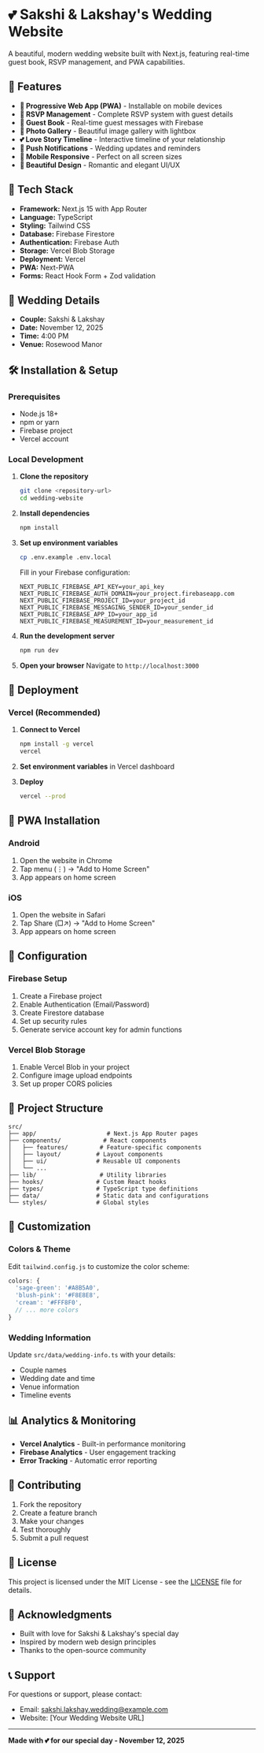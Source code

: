 # 💕 Sakshi & Lakshay's Wedding Website

A beautiful, modern wedding website built with Next.js, featuring real-time guest book, RSVP management, and PWA capabilities.

## 🌟 Features

- **📱 Progressive Web App (PWA)** - Installable on mobile devices
- **💌 RSVP Management** - Complete RSVP system with guest details
- **📖 Guest Book** - Real-time guest messages with Firebase
- **📸 Photo Gallery** - Beautiful image gallery with lightbox
- **💕 Love Story Timeline** - Interactive timeline of your relationship
- **🔔 Push Notifications** - Wedding updates and reminders
- **📱 Mobile Responsive** - Perfect on all screen sizes
- **🎨 Beautiful Design** - Romantic and elegant UI/UX

## 🚀 Tech Stack

- **Framework:** Next.js 15 with App Router
- **Language:** TypeScript
- **Styling:** Tailwind CSS
- **Database:** Firebase Firestore
- **Authentication:** Firebase Auth
- **Storage:** Vercel Blob Storage
- **Deployment:** Vercel
- **PWA:** Next-PWA
- **Forms:** React Hook Form + Zod validation

## 📅 Wedding Details

- **Couple:** Sakshi & Lakshay
- **Date:** November 12, 2025
- **Time:** 4:00 PM
- **Venue:** Rosewood Manor

## 🛠️ Installation & Setup

### Prerequisites
- Node.js 18+ 
- npm or yarn
- Firebase project
- Vercel account

### Local Development

1. **Clone the repository**
   ```bash
   git clone <repository-url>
   cd wedding-website
   ```

2. **Install dependencies**
   ```bash
   npm install
   ```

3. **Set up environment variables**
   ```bash
   cp .env.example .env.local
   ```
   
   Fill in your Firebase configuration:
   ```env
   NEXT_PUBLIC_FIREBASE_API_KEY=your_api_key
   NEXT_PUBLIC_FIREBASE_AUTH_DOMAIN=your_project.firebaseapp.com
   NEXT_PUBLIC_FIREBASE_PROJECT_ID=your_project_id
   NEXT_PUBLIC_FIREBASE_MESSAGING_SENDER_ID=your_sender_id
   NEXT_PUBLIC_FIREBASE_APP_ID=your_app_id
   NEXT_PUBLIC_FIREBASE_MEASUREMENT_ID=your_measurement_id
   ```

4. **Run the development server**
   ```bash
   npm run dev
   ```

5. **Open your browser**
   Navigate to `http://localhost:3000`

## 🚀 Deployment

### Vercel (Recommended)

1. **Connect to Vercel**
   ```bash
   npm install -g vercel
   vercel
   ```

2. **Set environment variables** in Vercel dashboard

3. **Deploy**
   ```bash
   vercel --prod
   ```

## 📱 PWA Installation

### Android
1. Open the website in Chrome
2. Tap menu (⋮) → "Add to Home Screen"
3. App appears on home screen

### iOS
1. Open the website in Safari
2. Tap Share (□↗) → "Add to Home Screen"
3. App appears on home screen

## 🔧 Configuration

### Firebase Setup
1. Create a Firebase project
2. Enable Authentication (Email/Password)
3. Create Firestore database
4. Set up security rules
5. Generate service account key for admin functions

### Vercel Blob Storage
1. Enable Vercel Blob in your project
2. Configure image upload endpoints
3. Set up proper CORS policies

## 📂 Project Structure

```
src/
├── app/                    # Next.js App Router pages
├── components/            # React components
│   ├── features/         # Feature-specific components
│   ├── layout/          # Layout components
│   ├── ui/              # Reusable UI components
│   └── ...
├── lib/                  # Utility libraries
├── hooks/               # Custom React hooks
├── types/               # TypeScript type definitions
├── data/                # Static data and configurations
└── styles/              # Global styles
```

## 🎨 Customization

### Colors & Theme
Edit `tailwind.config.js` to customize the color scheme:
```js
colors: {
  'sage-green': '#A8B5A0',
  'blush-pink': '#F8E8E8',
  'cream': '#FFF8F0',
  // ... more colors
}
```

### Wedding Information
Update `src/data/wedding-info.ts` with your details:
- Couple names
- Wedding date and time
- Venue information
- Timeline events

## 📊 Analytics & Monitoring

- **Vercel Analytics** - Built-in performance monitoring
- **Firebase Analytics** - User engagement tracking
- **Error Tracking** - Automatic error reporting

## 🤝 Contributing

1. Fork the repository
2. Create a feature branch
3. Make your changes
4. Test thoroughly
5. Submit a pull request

## 📄 License

This project is licensed under the MIT License - see the [LICENSE](LICENSE) file for details.

## 💝 Acknowledgments

- Built with love for Sakshi & Lakshay's special day
- Inspired by modern web design principles
- Thanks to the open-source community

## 📞 Support

For questions or support, please contact:
- Email: sakshi.lakshay.wedding@example.com
- Website: [Your Wedding Website URL]

---

**Made with 💕 for our special day - November 12, 2025**